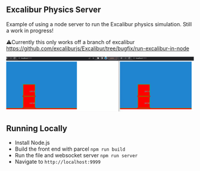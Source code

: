 ## Excalibur Physics Server

Example of using a node server to run the Excalibur physics simulation. Still a work in progress!

⚠️Currently this only works off a branch of excalibur https://github.com/excaliburjs/Excalibur/tree/bugfix/run-excalibur-in-node

![physics simulation](./physics.gif)

## Running Locally

* Install Node.js
* Build the front end with parcel `npm run build`
* Run the file and websocket server `npm run server`
* Navigate to `http://localhost:9999`